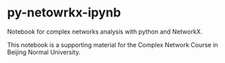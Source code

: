 # py-netowrkx-ipynb
Notebook for complex networks analysis with python and NetworkX.

This notebook is a supporting material for the Complex Network Course in Beijing Normal University.

